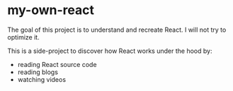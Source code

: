 # my-own-react

The goal of this project is to understand and recreate React. I will not try to optimize it.

This is a side-project to discover how React works under the hood by:

-   reading React source code
-   reading blogs
-   watching videos
